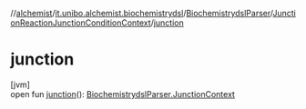 //[alchemist](../../../../index.md)/[it.unibo.alchemist.biochemistrydsl](../../index.md)/[BiochemistrydslParser](../index.md)/[JunctionReactionJunctionConditionContext](index.md)/[junction](junction.md)

# junction

[jvm]\
open fun [junction](junction.md)(): [BiochemistrydslParser.JunctionContext](../-junction-context/index.md)
